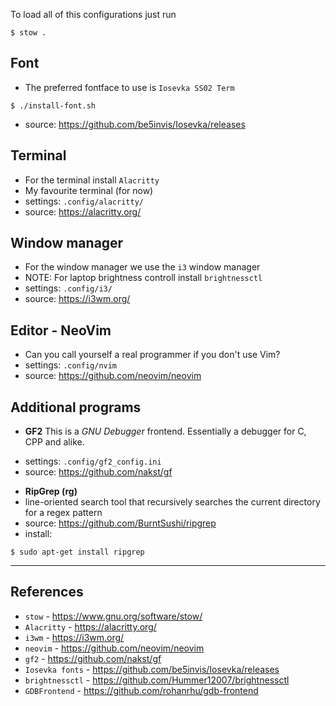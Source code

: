 
To load all of this configurations just run 
```console
$ stow .
```

## Font

* The preferred fontface to use is `Iosevka SS02 Term`
```console
$ ./install-font.sh
```
* source: https://github.com/be5invis/Iosevka/releases

## Terminal
* For the terminal install `Alacritty`
* My favourite terminal (for now)
* settings: `.config/alacritty/`
* source: https://alacritty.org/

## Window manager
* For the window manager we use the `i3` window manager
* NOTE: For laptop brightness controll install `brightnessctl`
* settings: `.config/i3/`
* source: https://i3wm.org/

## Editor - NeoVim
* Can you call yourself a real programmer if you don't use Vim?
* settings: `.config/nvim`
* source: https://github.com/neovim/neovim

## Additional programs

* **GF2**
This is a *GNU Debugger* frontend.
Essentially a debugger for C, CPP and alike.
- settings: `.config/gf2_config.ini`
- source: https://github.com/nakst/gf

* **RipGrep (rg)**
* line-oriented search tool that recursively searches the current directory for a regex pattern
* source: https://github.com/BurntSushi/ripgrep
* install:
```console
$ sudo apt-get install ripgrep
```

---

## References

- `stow` - https://www.gnu.org/software/stow/
- `Alacritty` - https://alacritty.org/
- `i3wm` - https://i3wm.org/
- `neovim` - https://github.com/neovim/neovim
- `gf2` - https://github.com/nakst/gf
- `Iosevka fonts` - https://github.com/be5invis/Iosevka/releases
- `brightnessctl` - https://github.com/Hummer12007/brightnessctl 
- `GDBFrontend` - https://github.com/rohanrhu/gdb-frontend

